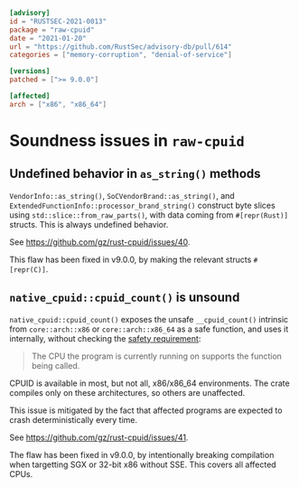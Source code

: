 ```toml
[advisory]
id = "RUSTSEC-2021-0013"
package = "raw-cpuid"
date = "2021-01-20"
url = "https://github.com/RustSec/advisory-db/pull/614"
categories = ["memory-corruption", "denial-of-service"]

[versions]
patched = [">= 9.0.0"]

[affected]
arch = ["x86", "x86_64"]
```

# Soundness issues in `raw-cpuid`

## Undefined behavior in `as_string()` methods

`VendorInfo::as_string()`, `SoCVendorBrand::as_string()`,
and `ExtendedFunctionInfo::processor_brand_string()` construct byte slices
using `std::slice::from_raw_parts()`, with data coming from
`#[repr(Rust)]` structs. This is always undefined behavior.

See https://github.com/gz/rust-cpuid/issues/40.

This flaw has been fixed in v9.0.0, by making the relevant structs
`#[repr(C)]`.

## `native_cpuid::cpuid_count()` is unsound

`native_cpuid::cpuid_count()` exposes the unsafe `__cpuid_count()` intrinsic
from `core::arch::x86` or `core::arch::x86_64` as a safe function, and uses
it internally, without checking the
[safety requirement](https://doc.rust-lang.org/core/arch/index.html#overview):

> The CPU the program is currently running on supports the function being
> called.

CPUID is available in most, but not all, x86/x86_64 environments. The crate
compiles only on these architectures, so others are unaffected.

This issue is mitigated by the fact that affected programs are expected
to crash deterministically every time.

See https://github.com/gz/rust-cpuid/issues/41.

The flaw has been fixed in v9.0.0, by intentionally breaking compilation
when targetting SGX or 32-bit x86 without SSE. This covers all affected CPUs.
